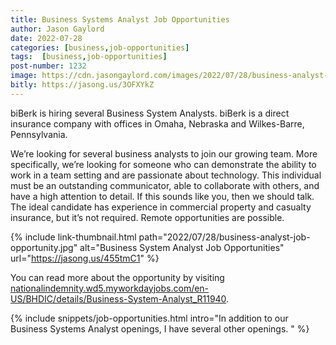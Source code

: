 ```yaml
---
title: Business Systems Analyst Job Opportunities
author: Jason Gaylord
date: 2022-07-28
categories: [business,job-opportunities]
tags:  [business,job-opportunities]
post-number: 1232
image: https://cdn.jasongaylord.com/images/2022/07/28/business-analyst-job-opportunity.jpg
bitly: https://jasong.us/3OFXYkZ
---
```


biBerk is hiring several Business System Analysts. biBerk is a direct insurance company with offices in Omaha, Nebraska and Wilkes-Barre, Pennsylvania.

We’re looking for several business analysts to join our growing team. More specifically, we’re looking for someone who can demonstrate the ability to work in a team setting and are passionate about technology. This individual must be an outstanding communicator, able to collaborate with others, and have a high attention to detail. If this sounds like you, then we should talk. The ideal candidate has experience in commercial property and casualty insurance, but it’s not required. Remote opportunities are possible.

{% include link-thumbnail.html path="2022/07/28/business-analyst-job-opportunity.jpg" alt="Business System Analyst Job Opportunities" url="https://jasong.us/455tmC1" %}

You can read more about the opportunity by visiting [nationalindemnity.wd5.myworkdayjobs.com/en-US/BHDIC/details/Business-System-Analyst_R11940](https://jasong.us/455tmC1).

{% include snippets/job-opportunities.html intro="In addition to our Business Systems Analyst openings, I have several other openings. " %}